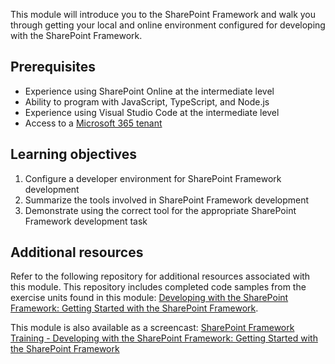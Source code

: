 This module will introduce you to the SharePoint Framework and walk you through getting your local and online environment configured for developing with the SharePoint Framework.

## Prerequisites

- Experience using SharePoint Online at the intermediate level
- Ability to program with JavaScript, TypeScript, and Node.js
- Experience using Visual Studio Code at the intermediate level
- Access to a [Microsoft 365 tenant](https://developer.microsoft.com/office/dev-program?ocid=MSlearn)

## Learning objectives

1. Configure a developer environment for SharePoint Framework development
1. Summarize the tools involved in SharePoint Framework development
1. Demonstrate using the correct tool for the appropriate SharePoint Framework development task

## Additional resources

Refer to the following repository for additional resources associated with this module. This repository includes completed code samples from the exercise units found in this module: [Developing with the SharePoint Framework: Getting Started with the SharePoint Framework](https://github.com/SharePoint/sp-dev-training-spfx-getting-started).

This module is also available as a screencast: [SharePoint Framework Training - Developing with the SharePoint Framework: Getting Started with the SharePoint Framework](https://www.youtube.com/watch?v=_Pt5cnU4MpU&list=PLR9nK3mnD-OV-RPXQ3Lco845qoEy7VJoc)